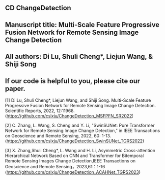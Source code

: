## CD ChangeDetection
## Manuscript title: Multi-Scale Feature Progressive Fusion Network for Remote Sensing Image Change Detection
## All authors: Di Lu, Shuli Cheng*, Liejun Wang, & Shiji Song

## If our code is helpful to you, please cite our paper.

[1] Di Lu, Shuli Cheng*, Liejun Wang, and Shiji Song. Multi-Scale Feature Progressive Fusion Network for Remote Sensing Image Change Detection. Scientific Reports, 2022, 12:11968. (https://github.com/cslxju/ChangeDetection_MSFPFN_SR2022)

[2] C. Zhang, L. Wang, S. Cheng and Y. Li, "SwinSUNet: Pure Transformer Network for Remote Sensing Image Change Detection," in IEEE Transactions on Geoscience and Remote Sensing, 2022, 60: 1-13.(https://github.com/cslxju/ChangeDetection_SwinSUNet_TGRS2022)

[3] X. Zhang,Shuli Cheng*, L. Wang and H. Li, Asymmetric Cross-attention Hierarchical Network Based on CNN and Transformer for Bitemporal Remote Sensing Images Change Detection,IEEE Transactions on Geoscience and Remote Sensing，2023,61：1-16 (https://github.com/cslxju/ChangeDetection_ACAHNet_TGRS2023)

